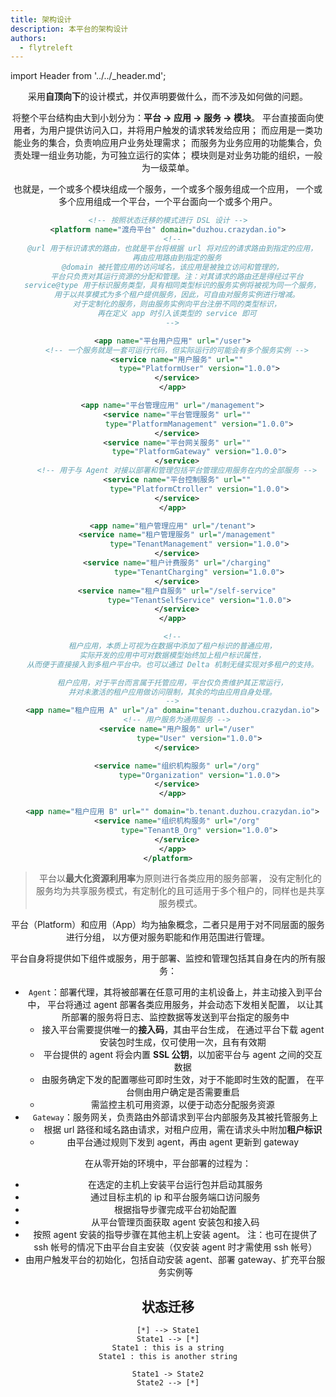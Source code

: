 ```yaml
---
title: 架构设计
description: 本平台的架构设计
authors:
  - flytreleft
---
```


import Header from '../../\_header.md';

<Header />

采用**自顶向下**的设计模式，并仅声明要做什么，而不涉及如何做的问题。

将整个平台结构由大到小划分为：**平台 -> 应用 -> 服务 -> 模块**。
平台直接面向使用者，为用户提供访问入口，并将用户触发的请求转发给应用；
而应用是一类功能业务的集合，负责响应用户业务处理需求；
而服务为业务应用的功能集合，负责处理一组业务功能，为可独立运行的实体；
模块则是对业务功能的组织，一般为一级菜单。

也就是，一个或多个模块组成一个服务，一个或多个服务组成一个应用，
一个或多个应用组成一个平台，一个平台面向一个或多个用户。

```xml
<!-- 按照状态迁移的模式进行 DSL 设计 -->
<platform name="渡舟平台" domain="duzhou.crazydan.io">
  <!--
  @url 用于标识请求的路由，也就是平台将根据 url 将对应的请求路由到指定的应用，
    再由应用路由到指定的服务
  @domain 被托管应用的访问域名，该应用是被独立访问和管理的，
    平台只负责对其运行资源的分配和管理。注：对其请求的路由还是得经过平台
  service@type 用于标识服务类型，具有相同类型标识的服务实例将被视为同一个服务，
    用于以共享模式为多个租户提供服务，因此，可自由对服务实例进行增减。
    对于定制化的服务，则由服务实例向平台注册不同的类型标识，
    再在定义 app 时引入该类型的 service 即可
  -->

  <app name="平台用户应用" url="/user">
    <!-- 一个服务就是一套可运行代码，但实际运行的可能会有多个服务实例 -->
    <service name="用户服务" url=""
              type="PlatformUser" version="1.0.0">
    </service>
  </app>

  <app name="平台管理应用" url="/management">
    <service name="平台管理服务" url=""
              type="PlatformManagement" version="1.0.0">
    </service>
    <service name="平台网关服务" url=""
              type="PlatformGateway" version="1.0.0">
    </service>
    <!-- 用于与 Agent 对接以部署和管理包括平台管理应用服务在内的全部服务 -->
    <service name="平台控制服务" url=""
              type="PlatformCtroller" version="1.0.0">
    </service>
  </app>

  <app name="租户管理应用" url="/tenant">
    <service name="租户管理服务" url="/management"
              type="TenantManagement" version="1.0.0">
    </service>
    <service name="租户计费服务" url="/charging"
              type="TenantCharging" version="1.0.0">
    </service>
    <service name="租户自服务" url="/self-service"
              type="TenantSelfService" version="1.0.0">
    </service>
  </app>

  <!--
  租户应用，本质上可视为在数据中添加了租户标识的普通应用，
  实际开发的应用中可对数据模型始终加上租户标识属性，
  从而便于直接接入到多租户平台中。也可以通过 Delta 机制无缝实现对多租户的支持。

  租户应用，对于平台而言属于托管应用，平台仅负责维护其正常运行，
  并对未激活的租户应用做访问限制，其余的均由应用自身处理。
  -->
  <app name="租户应用 A" url="/a" domain="tenant.duzhou.crazydan.io">
    <!-- 用户服务为通用服务 -->
    <service name="用户服务" url="/user"
              type="User" version="1.0.0">
    </service>

    <service name="组织机构服务" url="/org"
              type="Organization" version="1.0.0">
    </service>
  </app>

  <app name="租户应用 B" url="" domain="b.tenant.duzhou.crazydan.io">
    <service name="组织机构服务" url="/org"
              type="TenantB_Org" version="1.0.0">
    </service>
  </app>
</platform>
```

> 平台以**最大化资源利用率**为原则进行各类应用的服务部署，
> 没有定制化的服务均为共享服务模式，有定制化的且可适用于多个租户的，同样也是共享服务模式。

平台（Platform）和应用（App）均为抽象概念，二者只是用于对不同层面的服务进行分组，
以方便对服务职能和作用范围进行管理。

平台自身将提供如下组件或服务，用于部署、监控和管理包括其自身在内的所有服务：

- `Agent`：部署代理，其将被部署在任意可用的主机设备上，并主动接入到平台中，
  平台将通过 agent 部署各类应用服务，并会动态下发相关配置，
  以让其所部署的服务将日志、监控数据等发送到平台指定的服务中
  - 接入平台需要提供唯一的**接入码**，其由平台生成，
    在通过平台下载 agent 安装包时生成，仅可使用一次，且有有效期
  - 平台提供的 agent 将会内置 **SSL 公钥**，以加密平台与 agent 之间的交互数据
  - 由服务确定下发的配置哪些可即时生效，对于不能即时生效的配置，
    在平台侧由用户确定是否需要重启
  - 需监控主机可用资源，以便于动态分配服务资源
- `Gateway`：服务网关，负责路由外部请求到平台内部服务及其被托管服务上
  - 根据 url 路径和域名路由请求，对租户应用，需在请求头中附加**租户标识**
  - 由平台通过规则下发到 agent，再由 agent 更新到 gateway

在从零开始的环境中，平台部署的过程为：

- 在选定的主机上安装平台运行包并启动其服务
- 通过目标主机的 ip 和平台服务端口访问服务
- 根据指导步骤完成平台初始配置
- 从平台管理页面获取 agent 安装包和接入码
- 按照 agent 安装的指导步骤在其他主机上安装 agent。
  注：也可在提供了 ssh 帐号的情况下由平台自主安装（仅安装 agent 时才需使用 ssh 帐号）
- 由用户触发平台的初始化，包括自动安装 agent、部署 gateway、扩充平台服务实例等

## 状态迁移

<!-- https://plantuml.com/state-diagram -->
```plantuml
[*] --> State1
State1 --> [*]
State1 : this is a string
State1 : this is another string

State1 -> State2
State2 --> [*]
```
